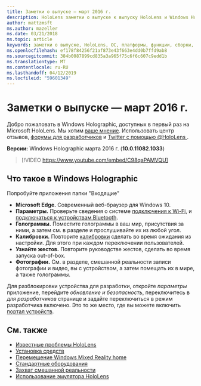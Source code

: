 ```yaml
---
title: Заметки о выпуске — март 2016 г.
description: HoloLens заметки о выпуске к выпуску HoloLens и Windows Holographic.
author: mattzmsft
ms.author: mazeller
ms.date: 03/21/2018
ms.topic: article
keywords: заметки о выпуске, HoloLens, ОС, платформы, функции, сборки, запуск
ms.openlocfilehash: ef178f84256f21af873e43f663e4dd0b7ffd9ab8
ms.sourcegitcommit: 384b0087899cd835a3a965f75c6f6c607c9edd1b
ms.translationtype: MT
ms.contentlocale: ru-RU
ms.lasthandoff: 04/12/2019
ms.locfileid: "59601349"
---
```

# <a name="release-notes---march-2016"></a>Заметки о выпуске — март 2016 г.

Добро пожаловать в Windows Holographic, доступных в первый раз на Microsoft HoloLens. Мы хотим [ваше мнение](give-us-feedback.md). Использовать центр отзывов, [форумы для разработчиков](https://forums.hololens.com) и [Twitter с помощью @HoloLens ](https://twitter.com/hololens).

**Версии:** Windows Holographic марта 2016 г. (**10.0.11082.1033**)

>[!VIDEO https://www.youtube.com/embed/C98qaPAMVQU]

## <a name="whats-in-windows-holographic"></a>Что такое в Windows Holographic

Попробуйте приложения папки "Входящие"
* **Microsoft Edge.** Современный веб-браузер для Windows 10.
* **Параметры.** Проверьте сведения о системе [подключения к Wi-Fi](connecting-to-wi-fi-on-hololens.md), и [подключаться к устройствам Bluetooth](hardware-accessories.md).
* **Голограммы.** Поместите голограммы в ваш мир, присутствия за ними, а затем см. в разделе и прослушивайте их из любой угол.
* **Калибровки.** Повторите [калибровки](calibration.md) сделать во время ожидания из настройки. Для этого при каждом переключении пользователей.
* **Узнайте жестов.** Повторите руководстве жестов, сделать во время запуска out-of-box.
* **Фотографии.** См. в разделе, смешанной реальности записи фотографии и видео, вы с устройством, а затем помещать их в мире, а также голограммы.

Для разблокировки устройства для разработки, откройте *параметры* приложение, перейдите *обновление и безопасность*, переключитесь в *для разработчиков* странице и задайте переключиться в режим разработчика включено. Это то же место, где вы можете включить [портал устройств](using-the-windows-device-portal.md).

## <a name="see-also"></a>См. также
* [Известные проблемы HoloLens](hololens-known-issues.md)
* [Установка средств](install-the-tools.md)
* [Перемещение Windows Mixed Reality home](navigating-the-windows-mixed-reality-home.md)
* [Стандартные оборудования](hardware-accessories.md)
* [Захват смешанной реальности](mixed-reality-capture.md)
* [Использование эмулятора HoloLens](using-the-hololens-emulator.md)
